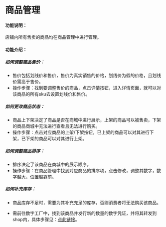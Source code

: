 # 商品管理

#### 功能说明：

店铺内所有售卖的商品均在商品管理中进行管理。



#### 功能介绍：

##### **如何调整商品售价：**

- 售价包括划线价和售价，售价为真实销售的价格，划线价为假的价格，且划线价需高于售价。
- 操作步骤：找到要调整售价的商品，点击详情按钮，进入详情页面，就可以对该商品的所有sku去设置划线价和售价。

##### **如何更改商品状态：**

- 商品上下架决定了商品是否在商城中进行展示，上架的商品可以被售卖，下架的商品商城中无法进行查看且无法进行购买。
- 操作步骤：点击对应商品的上架/下架按钮，已上架的商品可以对其进行下架，已下架的商品可以对其进行上架。

##### **如何调整商品排序：**

- 排序决定了该商品在商城中的展示顺序。
- 操作步骤：在商品管理中找到对应商品的排序项，点击修改，调整其数字，数字越大，位置越靠前。

##### **如何补充库存：**

- 商品库存不足时，需要为其补充充足的库存，否则消费者将无法购买该商品。

- 需前往数字工厂中，找到该商品并发行新的数量的数字凭证，并将其转发到shop内，具体步骤见：[点此链接](https://help.stringon.com/matrix/c3/c3-1/c3-1-1)。

  